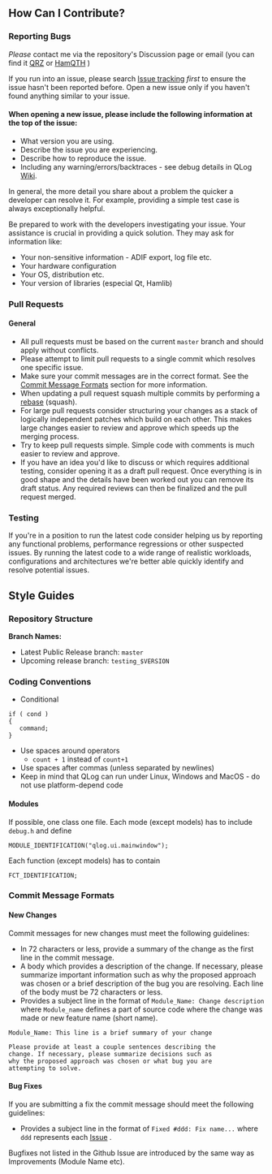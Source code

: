 ## How Can I Contribute?

### Reporting Bugs
*Please* contact me via the repository's Discussion page or email (you can find it 
[QRZ](https://www.qrz.com/db/OK1MLG) or [HamQTH](https://www.hamqth.com/ok1mlg) ) 

If you run into an issue, please search [Issue tracking](https://github.com/foldynl/QLog/issues) 
*first* to ensure the issue hasn't been reported before. Open a new issue only if you haven't 
found anything similar to your issue.

#### When opening a new issue, please include the following information at the top of the issue:
* What version you are using.
* Describe the issue you are experiencing.
* Describe how to reproduce the issue.
* Including any warning/errors/backtraces - see debug details in 
QLog [Wiki](https://github.com/foldynl/QLog/wiki/Debug-Log-Level).

In general, the more detail you share about a problem the quicker a
developer can resolve it. For example, providing a simple test case is always
exceptionally helpful.

Be prepared to work with the developers investigating your issue. Your
assistance is crucial in providing a quick solution. They may ask for
information like:

* Your non-sensitive information - ADIF export, log file etc.
* Your hardware configuration
* Your OS, distribution etc.
* Your version of libraries (especial Qt, Hamlib)

### Pull Requests

#### General

* All pull requests must be based on the current `master` branch 
and should apply without conflicts.
* Please attempt to limit pull requests to a single commit which resolves
one specific issue.
* Make sure your commit messages are in the correct format. See the
[Commit Message Formats](#commit-message-formats) section for more information.
* When updating a pull request squash multiple commits by performing a
[rebase](https://git-scm.com/docs/git-rebase) (squash).
* For large pull requests consider structuring your changes as a stack of
logically independent patches which build on each other.  This makes large
changes easier to review and approve which speeds up the merging process.
* Try to keep pull requests simple. Simple code with comments is much easier
to review and approve.
* If you have an idea you'd like to discuss or which requires additional testing, consider opening it as a draft pull request.
Once everything is in good shape and the details have been worked out you can remove its draft status.
Any required reviews can then be finalized and the pull request merged.

### Testing
If you're in a position to run the latest code
consider helping us by reporting any functional problems, performance
regressions or other suspected issues. By running the latest code to a wide
range of realistic workloads, configurations and architectures we're better
able quickly identify and resolve potential issues.

## Style Guides

### Repository Structure

**Branch Names:**
- Latest Public Release branch: `master`
- Upcoming release branch: `testing_$VERSION`

### Coding Conventions

* Conditional 
```
if ( cond )
{
   command;
}
````
* Use spaces around operators
    * `count + 1` instead of `count+1`
* Use spaces after commas (unless separated by newlines)
* Keep in mind that QLog can run under Linux, Windows and MacOS - do not use platform-depend code

#### Modules
If possible, one class one file. Each mode (except models) 
has to include `debug.h` and define 
```
MODULE_IDENTIFICATION("qlog.ui.mainwindow");
```

Each function (except models) has to contain 
```
FCT_IDENTIFICATION;
```

### Commit Message Formats
#### New Changes
Commit messages for new changes must meet the following guidelines:
* In 72 characters or less, provide a summary of the change as the
first line in the commit message.
* A body which provides a description of the change. If necessary,
please summarize important information such as why the proposed
approach was chosen or a brief description of the bug you are resolving.
Each line of the body must be 72 characters or less.
* Provides a subject line in the format of
`Module_Name: Change description` where `Module_name` defines a part of source code where the change was made or new feature name (short name).

```
Module_Name: This line is a brief summary of your change

Please provide at least a couple sentences describing the
change. If necessary, please summarize decisions such as
why the proposed approach was chosen or what bug you are
attempting to solve.
```

#### Bug Fixes
If you are submitting a fix
the commit message should meet the following guidelines:
* Provides a subject line in the format of
`Fixed #ddd: Fix name...` where `ddd` represents
each [Issue](https://github.com/foldynl/QLog/issues) .

Bugfixes not listed in the Github Issue are introduced by the same way as Improvements (Module Name etc).
